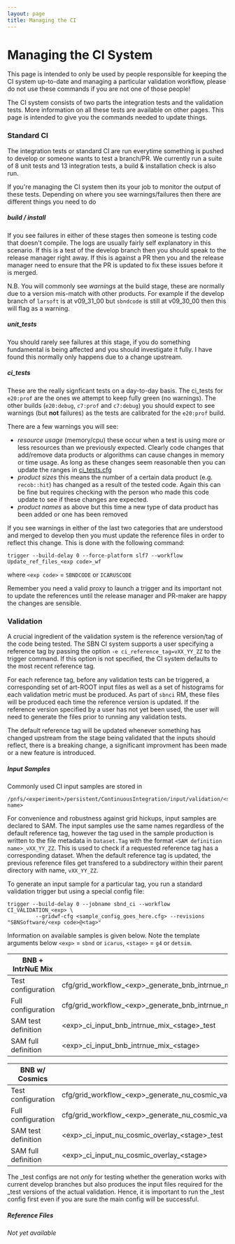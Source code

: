 ```yaml
---
layout: page
title: Managing the CI
---
```


# Managing the CI System

This page is intended to only be used by people responsible for keeping the CI system up-to-date and managing a particular validation workflow, please do not use these commands if you are not one of those people! 

The CI system consists of two parts the integration tests and the validation tests. More information on all these tests are available on other pages. This page is intended to give you the commands needed to update things.

### Standard CI

The integration tests or standard CI are run everytime something is pushed to develop or someone wants to test a branch/PR. We currently run a suite of 8 unit tests and 13 integration tests, a build & installation check is also run. 

If you're managing the CI system then its your job to monitor the output of these tests. Depending on where you see warnings/failures then there are different things you need to do

##### build / install
If you see failures in either of these stages then someone is testing code that doesn't compile. The logs are usually fairly self explanatory in this scenario. If this is a test of the develop branch then you should speak to the release manager right away. If this is against a PR then you and the release manager need to ensure that the PR is updated to fix these issues before it is merged.

N.B. You will commonly see *warnings* at the build stage, these are normally due to a version mis-match with other products. For example if the develop branch of `larsoft` is at v09_31_00 but `sbndcode` is still at v09_30_00 then this will flag as a warning. 

##### unit_tests
You should rarely see failures at this stage, if you do something fundamental is being affected and you should investigate it fully. I have found this normally only happens due to a change upstream.

##### ci_tests
These are the really signficant tests on a day-to-day basis. The ci_tests for `e20:prof` are the ones we attempt to keep fully green (no warnings). The other builds (`e20:debug`, `c7:prof` and `c7:debug`) you should expect to see warnings (but **not** failures) as the tests are calibrated for the `e20:prof` build.

There are a few warnings you will see:
- *resource usage* (memory/cpu) these occur when a test is using more or less resources than we previously expected. Clearly code changes that add/remove data products or algorithms can cause changes in memory or time usage. As long as these changes seem reasonable then you can update the ranges in [ci_tests.cfg](https://github.com/SBNSoftware/sbndcode/blob/develop/test/ci/ci_tests.cfg)
- *product sizes* this means the number of a certain data product (e.g. `recob::hit`) has changed as a result of the tested code. Again this can be fine but requires checking with the person who made this code update to see if these changes are expected.
- *product names* as above but this time a new type of data product has been added or one has been removed

If you see warnings in either of the last two categories that are understood and merged to develop then you must update the reference files in order to reflect this change. This is done with the following command:

```
trigger --build-delay 0 --force-platform slf7 --workflow Update_ref_files_<exp code>_wf
```
where `<exp code>` = `SBNDCODE` or `ICARUSCODE`

Remember you need a valid proxy to launch a trigger and its important not to update the references until the release manager and PR-maker are happy the changes are sensible.

### Validation 
A crucial ingredient of the validation system is the reference version/tag of the code being tested. The SBN CI system supports a user specifying a reference tag by passing the option `-e ci_reference_tag=vXX_YY_ZZ` to the trigger command. If this option is not specified, the CI system defaults to the most recent reference tag.

For each reference tag, before any validation tests can be triggered, a corresponding set of art-ROOT input files as well as a set of histograms for each validation metric must be produced. As part of `sbnci` RM, these files will be produced each time the reference version is updated. If the reference version specified by a user has not yet been used, the user will need to generate the files prior to running any validation tests. 

The default reference tag will be updated whenever something has changed upstream from the stage being validated that the inputs should reflect, there is a breaking change, a significant improvment has been made or a new feature is introduced.

##### Input Samples
Commonly used CI input samples are stored in 
```
/pnfs/<experiment>/persistent/ContinuousIntegration/input/validation/<sample name>
```
For convenience and robustness against grid hickups, input samples are declared to SAM. The input samples use the same names regardless of the default reference tag, however the tag used in the sample production is written to the file metadata in `Dataset.Tag` with the format `<SAM definition name>_vXX_YY_ZZ`. This is used to check if a requested reference tag has a corresponding dataset. When the default reference tag is updated, the previous reference files get transfered to a subdirectory within their parent directory with name, `vXX_YY_ZZ`. 

To generate an input sample for a particular tag, you run a standard validation trigger but using a special config file:
  ```
  trigger --build-delay 0 --jobname sbnd_ci --workflow CI_VALIDATION_<exp> \
           --gridwf-cfg <sample_config_goes_here.cfg> --revisions "SBNSoftware/<exp code>@<tag>"
  ```
  
Information on available samples is given below. Note the template arguments below `<exp>` = `sbnd` or `icarus`, `<stage>` = `g4` or `detsim`.
  
  |   BNB + IntrNuE Mix |                                                                             | 
  | ------------------- | --------------------------------------------------------------------------- |
  | Test configuration  | cfg/grid_workflow_\<exp\>\_generate_bnb_intrnue_mix_validation_sample_test.cfg |
  | Full configuration  | cfg/grid_workflow_\<exp\>\_generate_bnb_intrnue_mix_validation_sample.cfg      |
  | SAM test definition | \<exp\>\_ci_input_bnb_intrnue_mix_\<stage\>\_test                             |
  | SAM full definition | \<exp\>\_ci_input_bnb_intrnue_mix_\<stage\>                                  |
  
  | BNB w/ Cosmics      |                                                                         |
  | ------------------- | ----------------------------------------------------------------------- |
  | Test configuration  | cfg/grid_workflow_\<exp\>\_generate_nu_cosmic_validation_sample_test.cfg |
  | Full configuration  | cfg/grid_workflow_\<exp\>\_generate_nu_cosmic_validation_sample.cfg      |
  | SAM test definition | \<exp\>\_ci_input_nu_cosmic_overlay_\<stage\>\_test                       |
  | SAM full definition | \<exp\>\_ci_input_nu_cosmic_overlay_\<stage\>                            |
  
  The \_test configs are not *only* for testing whether the generation works with current develop branches but also produces the input files required for the \_test versions of the actual validation. Hence, it is important to run the \_test config first even if you are sure the main config will be successful.

##### Reference Files
*Not yet available*
